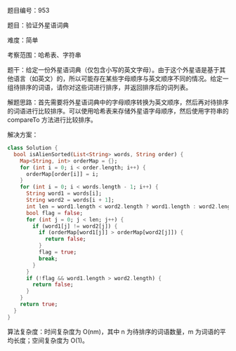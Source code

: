 题目编号：953

题目：验证外星语词典

难度：简单

考察范围：哈希表、字符串

题干：给定一份外星语词典（仅包含小写的英文字母）。由于这个外星语是基于其他语言（如英文）的，所以可能存在某些字母顺序与英文顺序不同的情况。给定一组待排序的词语，请你对这些词进行排序，并返回排序后的词列表。

解题思路：首先需要将外星语词典中的字母顺序转换为英文顺序，然后再对待排序的词语进行比较排序。可以使用哈希表来存储外星语字母顺序，然后使用字符串的 compareTo 方法进行比较排序。

解决方案：

```dart
class Solution {
  bool isAlienSorted(List<String> words, String order) {
    Map<String, int> orderMap = {};
    for (int i = 0; i < order.length; i++) {
      orderMap[order[i]] = i;
    }
    for (int i = 0; i < words.length - 1; i++) {
      String word1 = words[i];
      String word2 = words[i + 1];
      int len = word1.length < word2.length ? word1.length : word2.length;
      bool flag = false;
      for (int j = 0; j < len; j++) {
        if (word1[j] != word2[j]) {
          if (orderMap[word1[j]] > orderMap[word2[j]]) {
            return false;
          }
          flag = true;
          break;
        }
      }
      if (!flag && word1.length > word2.length) {
        return false;
      }
    }
    return true;
  }
}
```

算法复杂度：时间复杂度为 O(nm)，其中 n 为待排序的词语数量，m 为词语的平均长度；空间复杂度为 O(1)。